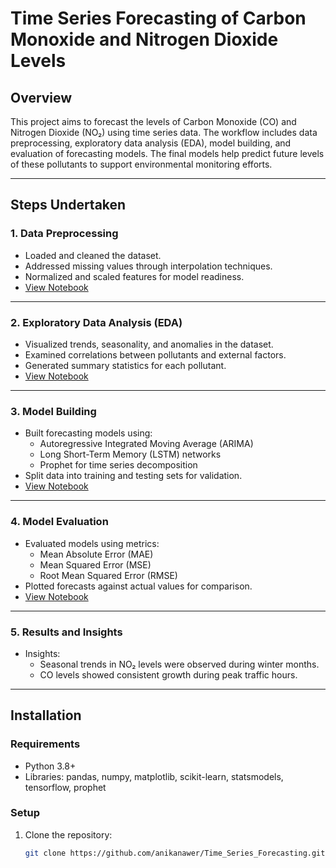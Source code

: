 # Time Series Forecasting of Carbon Monoxide and Nitrogen Dioxide Levels

## Overview

This project aims to forecast the levels of Carbon Monoxide (CO) and Nitrogen Dioxide (NO₂) using time series data. The workflow includes data preprocessing, exploratory data analysis (EDA), model building, and evaluation of forecasting models. The final models help predict future levels of these pollutants to support environmental monitoring efforts.

---

## Steps Undertaken

### 1. Data Preprocessing
- Loaded and cleaned the dataset.
- Addressed missing values through interpolation techniques.
- Normalized and scaled features for model readiness.
- [View Notebook](notebooks/https://github.com/anikaanawer/DataAnalysis_ML_Project2/blob/main/Time_Series_Forecasting_of_Carbon_Monoxide_and_Nitrogen_Dioxide_Levels.ipynb)

---

### 2. Exploratory Data Analysis (EDA)
- Visualized trends, seasonality, and anomalies in the dataset.
- Examined correlations between pollutants and external factors.
- Generated summary statistics for each pollutant.
- [View Notebook](https://github.com/anikaanawer/DataAnalysis_ML_Project3/blob/main/Sentiment_Analysis_on_Amazon_Product_Reviews.ipynb)

---

### 3. Model Building
- Built forecasting models using:
  - Autoregressive Integrated Moving Average (ARIMA)
  - Long Short-Term Memory (LSTM) networks
  - Prophet for time series decomposition
- Split data into training and testing sets for validation.
- [View Notebook](notebooks/https://github.com/anikaanawer/DataAnalysis_ML_Project3/blob/main/Sentiment_Analysis_on_Amazon_Product_Reviews.ipynb)

---

### 4. Model Evaluation
- Evaluated models using metrics:
  - Mean Absolute Error (MAE)
  - Mean Squared Error (MSE)
  - Root Mean Squared Error (RMSE)
- Plotted forecasts against actual values for comparison.
- [View Notebook](notebooks/https://github.com/anikaanawer/DataAnalysis_ML_Project3/blob/main/Sentiment_Analysis_on_Amazon_Product_Reviews.ipynb)

---

### 5. Results and Insights
- Insights:
  - Seasonal trends in NO₂ levels were observed during winter months.
  - CO levels showed consistent growth during peak traffic hours.

---

## Installation

### Requirements
- Python 3.8+
- Libraries: pandas, numpy, matplotlib, scikit-learn, statsmodels, tensorflow, prophet

### Setup
1. Clone the repository:
   ```bash
   git clone https://github.com/anikanawer/Time_Series_Forecasting.git
